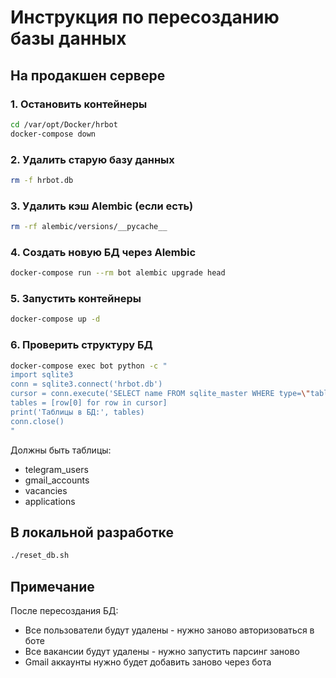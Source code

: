 # Инструкция по пересозданию базы данных

## На продакшен сервере

### 1. Остановить контейнеры
```bash
cd /var/opt/Docker/hrbot
docker-compose down
```

### 2. Удалить старую базу данных
```bash
rm -f hrbot.db
```

### 3. Удалить кэш Alembic (если есть)
```bash
rm -rf alembic/versions/__pycache__
```

### 4. Создать новую БД через Alembic
```bash
docker-compose run --rm bot alembic upgrade head
```

### 5. Запустить контейнеры
```bash
docker-compose up -d
```

### 6. Проверить структуру БД
```bash
docker-compose exec bot python -c "
import sqlite3
conn = sqlite3.connect('hrbot.db')
cursor = conn.execute('SELECT name FROM sqlite_master WHERE type=\"table\"')
tables = [row[0] for row in cursor]
print('Таблицы в БД:', tables)
conn.close()
"
```

Должны быть таблицы:
- telegram_users
- gmail_accounts
- vacancies
- applications

## В локальной разработке

```bash
./reset_db.sh
```

## Примечание
После пересоздания БД:
- Все пользователи будут удалены - нужно заново авторизоваться в боте
- Все вакансии будут удалены - нужно запустить парсинг заново
- Gmail аккаунты нужно будет добавить заново через бота
